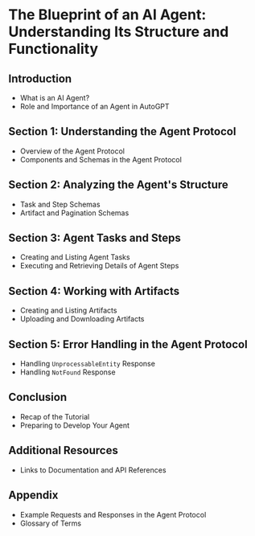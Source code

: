 # The Blueprint of an AI Agent: Understanding Its Structure and Functionality

## Introduction
- What is an AI Agent?
- Role and Importance of an Agent in AutoGPT

## Section 1: Understanding the Agent Protocol
- Overview of the Agent Protocol
- Components and Schemas in the Agent Protocol

## Section 2: Analyzing the Agent's Structure
- Task and Step Schemas
- Artifact and Pagination Schemas

## Section 3: Agent Tasks and Steps
- Creating and Listing Agent Tasks
- Executing and Retrieving Details of Agent Steps

## Section 4: Working with Artifacts
- Creating and Listing Artifacts
- Uploading and Downloading Artifacts

## Section 5: Error Handling in the Agent Protocol
- Handling `UnprocessableEntity` Response
- Handling `NotFound` Response

## Conclusion
- Recap of the Tutorial
- Preparing to Develop Your Agent

## Additional Resources
- Links to Documentation and API References

## Appendix
- Example Requests and Responses in the Agent Protocol
- Glossary of Terms
